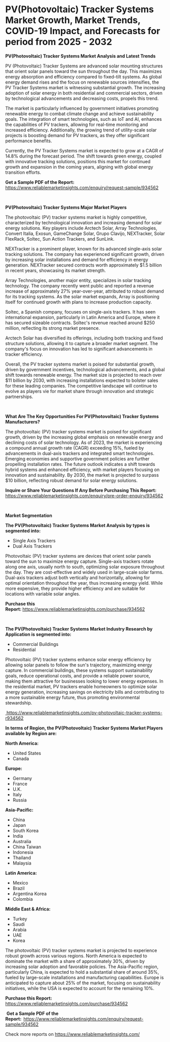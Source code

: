 <p><h1>PV(Photovoltaic) Tracker Systems Market Growth, Market Trends, COVID-19 Impact, and Forecasts for period from 2025 - 2032</h1></p><p><strong>PV(Photovoltaic) Tracker Systems Market Analysis and Latest Trends</strong></p>
<p><p>PV (Photovoltaic) Tracker Systems are advanced solar mounting structures that orient solar panels toward the sun throughout the day. This maximizes energy absorption and efficiency compared to fixed-tilt systems. As global energy demand rises and the focus on renewable sources intensifies, the PV Tracker Systems market is witnessing substantial growth. The increasing adoption of solar energy in both residential and commercial sectors, driven by technological advancements and decreasing costs, propels this trend.</p><p>The market is particularly influenced by government initiatives promoting renewable energy to combat climate change and achieve sustainability goals. The integration of smart technologies, such as IoT and AI, enhances the capabilities of PV trackers, allowing for real-time monitoring and increased efficiency. Additionally, the growing trend of utility-scale solar projects is boosting demand for PV trackers, as they offer significant performance benefits.</p><p>Currently, the PV Tracker Systems market is expected to grow at a CAGR of 14.8% during the forecast period. The shift towards green energy, coupled with innovative tracking solutions, positions this market for continued growth and expansion in the coming years, aligning with global energy transition efforts.</p></p>
<p><strong>Get a Sample PDF of the Report:&nbsp;</strong> <a href="https://www.reliablemarketinsights.com/enquiry/request-sample/934562?utm_campaign=2345&utm_medium=2&utm_source=Github&utm_content=ia&utm_term=14022025&utm_id=pvphotovoltaic-tracker-systems">https://www.reliablemarketinsights.com/enquiry/request-sample/934562</a></p>
<p>&nbsp;</p>
<p><strong>PV(Photovoltaic) Tracker Systems Major Market Players</strong></p>
<p><p>The photovoltaic (PV) tracker systems market is highly competitive, characterized by technological innovation and increasing demand for solar energy solutions. Key players include Arctech Solar, Array Technologies, Convert Italia, Exosun, GameChange Solar, Grupo Clavijo, NEXTracker, Solar FlexRack, Soltec, Sun Action Trackers, and SunLink.</p><p>NEXTracker is a prominent player, known for its advanced single-axis solar tracking solutions. The company has experienced significant growth, driven by increasing solar installations and demand for efficiency in energy generation. NEXTracker secured contracts worth approximately $1.5 billion in recent years, showcasing its market strength.</p><p>Array Technologies, another major entity, specializes in solar tracking technology. The company recently went public and reported a revenue increase of approximately 27% year-over-year, attributed to robust demand for its tracking systems. As the solar market expands, Array is positioning itself for continued growth with plans to increase production capacity.</p><p>Soltec, a Spanish company, focuses on single-axis trackers. It has seen international expansion, particularly in Latin America and Europe, where it has secured sizeable contracts. Soltec's revenue reached around $250 million, reflecting its strong market presence.</p><p>Arctech Solar has diversified its offerings, including both tracking and fixed structure solutions, allowing it to capture a broader market segment. The company's focus on innovation has led to significant advancements in tracker efficiency.</p><p>Overall, the PV tracker systems market is poised for substantial growth, driven by government incentives, technological advancements, and a global shift towards renewable energy. The market size is projected to reach over $11 billion by 2030, with increasing installations expected to bolster sales for these leading companies. The competitive landscape will continue to evolve as players vie for market share through innovation and strategic partnerships.</p></p>
<p>&nbsp;</p>
<p><strong>What Are The Key Opportunities For PV(Photovoltaic) Tracker Systems Manufacturers?</strong></p>
<p><p>The photovoltaic (PV) tracker systems market is poised for significant growth, driven by the increasing global emphasis on renewable energy and declining costs of solar technology. As of 2023, the market is experiencing a compound annual growth rate (CAGR) exceeding 15%, fueled by advancements in dual-axis trackers and integrated smart technologies. Emerging economies and supportive government policies are further propelling installation rates. The future outlook indicates a shift towards hybrid systems and enhanced efficiency, with market players focusing on innovation and sustainability. By 2030, the market is projected to surpass $10 billion, reflecting robust demand for solar energy solutions.</p></p>
<p><strong>Inquire or Share Your Questions If Any Before Purchasing This Report:</strong> <a href="https://www.reliablemarketinsights.com/enquiry/pre-order-enquiry/934562?utm_campaign=2345&utm_medium=2&utm_source=Github&utm_content=ia&utm_term=14022025&utm_id=pvphotovoltaic-tracker-systems">https://www.reliablemarketinsights.com/enquiry/pre-order-enquiry/934562</a></p>
<p>&nbsp;</p>
<p><strong>Market Segmentation</strong></p>
<p><strong>The PV(Photovoltaic) Tracker Systems Market Analysis by types is segmented into:</strong></p>
<p><ul><li>Single Axis Trackers</li><li>Dual Axis Trackers</li></ul></p>
<p><p>Photovoltaic (PV) tracker systems are devices that orient solar panels toward the sun to maximize energy capture. Single-axis trackers rotate along one axis, usually north to south, optimizing solar exposure throughout the day. They are cost-effective and widely used in large-scale solar farms. Dual-axis trackers adjust both vertically and horizontally, allowing for optimal orientation throughout the year, thus increasing energy yield. While more expensive, they provide higher efficiency and are suitable for locations with variable solar angles.</p></p>
<p><strong>Purchase this Report:&nbsp;</strong><a href="https://www.reliablemarketinsights.com/purchase/934562?utm_campaign=2345&utm_medium=2&utm_source=Github&utm_content=ia&utm_term=14022025&utm_id=pvphotovoltaic-tracker-systems">https://www.reliablemarketinsights.com/purchase/934562</a></p>
<p>&nbsp;</p>
<p><strong>The PV(Photovoltaic) Tracker Systems Market Industry Research by Application is segmented into:</strong></p>
<p><ul><li>Commercial Buildings</li><li>Residential</li></ul></p>
<p><p>Photovoltaic (PV) tracker systems enhance solar energy efficiency by allowing solar panels to follow the sun's trajectory, maximizing energy capture. In commercial buildings, these systems support sustainability goals, reduce operational costs, and provide a reliable power source, making them attractive for businesses looking to lower energy expenses. In the residential market, PV trackers enable homeowners to optimize solar energy generation, increasing savings on electricity bills and contributing to a more sustainable energy future, thus promoting environmental stewardship.</p></p>
<p><a href="https://www.reliablemarketinsights.com/pv-photovoltaic-tracker-systems-r934562?utm_campaign=2345&utm_medium=2&utm_source=Github&utm_content=ia&utm_term=14022025&utm_id=pvphotovoltaic-tracker-systems">&nbsp;https://www.reliablemarketinsights.com/pv-photovoltaic-tracker-systems-r934562</a></p>
<p><strong>In terms of Region, the PV(Photovoltaic) Tracker Systems Market Players available by Region are:</strong></p>
<p>
    <p> <strong> North America: </strong>
        <ul>
            <li>United States</li>
            <li>Canada</li>
        </ul>
        </p> 
    <p> <strong> Europe: </strong>
        <ul>
            <li>Germany</li>
            <li>France</li>
            <li>U.K.</li>
            <li>Italy</li>
            <li>Russia</li>
        </ul>
        </p> 
    <p> <strong> Asia-Pacific: </strong>
        <ul>
            <li>China</li>
            <li>Japan</li>
            <li>South Korea</li>
            <li>India</li>
            <li>Australia</li>
            <li>China Taiwan</li>
            <li>Indonesia</li>
            <li>Thailand</li>
            <li>Malaysia</li>
        </ul>
        </p> 
    <p> <strong> Latin America: </strong>
        <ul>
            <li>Mexico</li>
            <li>Brazil</li>
            <li>Argentina Korea</li>
            <li>Colombia</li>
        </ul>
        </p> 
    <p> <strong> Middle East & Africa: </strong>
        <ul>
            <li>Turkey</li>
            <li>Saudi</li>
            <li>Arabia</li>
            <li>UAE</li>
            <li>Korea</li>
        </ul>
    </p>
    </p>
<p><p>The photovoltaic (PV) tracker systems market is projected to experience robust growth across various regions. North America is expected to dominate the market with a share of approximately 30%, driven by increasing solar adoption and favorable policies. The Asia-Pacific region, particularly China, is expected to hold a substantial share of around 35%, fueled by large-scale installations and manufacturing capabilities. Europe is anticipated to capture about 25% of the market, focusing on sustainability initiatives, while the USA is expected to account for the remaining 10%.</p></p>
<p><strong>Purchase this Report: </strong><a href="https://www.reliablemarketinsights.com/purchase/934562?utm_campaign=2345&utm_medium=2&utm_source=Github&utm_content=ia&utm_term=14022025&utm_id=pvphotovoltaic-tracker-systems">https://www.reliablemarketinsights.com/purchase/934562</a></p>
<p>&nbsp;<strong>Get a Sample PDF of the Report:&nbsp;&nbsp;</strong><a href="https://www.reliablemarketinsights.com/enquiry/request-sample/934562?utm_campaign=2345&utm_medium=2&utm_source=Github&utm_content=ia&utm_term=14022025&utm_id=pvphotovoltaic-tracker-systems">https://www.reliablemarketinsights.com/enquiry/request-sample/934562</a></p>
<p><strong></strong></p>
<p>Check more reports on <a href="https://www.reliablemarketinsights.com/?utm_campaign=2345&utm_medium=2&utm_source=Github&utm_content=ia&utm_term=14022025&utm_id=pvphotovoltaic-tracker-systems">https://www.reliablemarketinsights.com/</a></p>